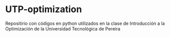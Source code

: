 # UTP-optimization
Repositirio con códigos en python utilizados en la clase de Introducción a la Optimización de la Universidad Tecnológica de Pereira
